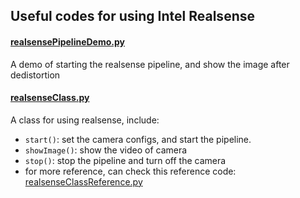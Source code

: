 ## Useful codes for using Intel Realsense

#### [realsensePipelineDemo.py](realsensePipelineDemo.py)
  A demo of starting the realsense pipeline, and show the image after dedistortion

#### [realsenseClass.py](https://github.com/ValenQiu/Computer-Vision/blob/main/Realsense/realsenseClass.py)
  A class for using realsense, include:  
  - `start()`: set the camera configs, and start the pipeline. 
  - `showImage()`: show the video of camera
  - `stop()`: stop the pipeline and turn off the camera
  - for more reference, can check this reference code: [realsenseClassReference.py](https://github.com/ValenQiu/Computer-Vision/blob/main/Realsense/realsenseClassReference.py)
